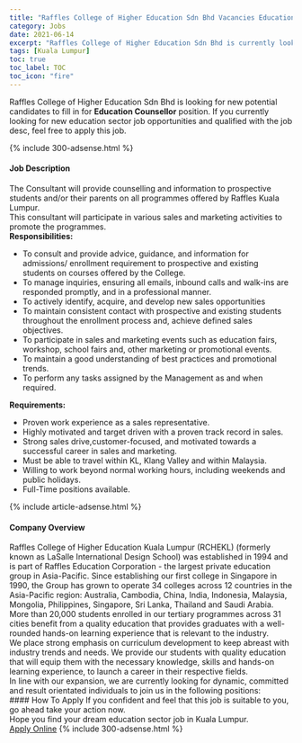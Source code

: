 ```yaml
---
title: "Raffles College of Higher Education Sdn Bhd Vacancies Education Counsellor" 
category: Jobs 
date: 2021-06-14 
excerpt: "Raffles College of Higher Education Sdn Bhd is currently looking for suitable person to fill in the Education Counsellor which positioned at Kuala Lumpur" 
tags: [Kuala Lumpur] 
toc: true 
toc_label: TOC 
toc_icon: "fire" 
--- 
```


<p>Raffles College of Higher Education Sdn Bhd is looking for new potential candidates to fill in for <b>Education Counsellor</b> position. If you currently looking for new education sector job opportunities and qualified with the job desc, feel free to apply this job.
</p>{% include 300-adsense.html %} 
<div><div><h4>Job Description</h4></div><div><div><span><div><div>The Consultant will provide counselling and information to prospective students and/or their parents on all programmes offered by Raffles Kuala Lumpur.</div><div>This consultant will participate in various sales and marketing activities to promote the programmes.</div><div><strong>Responsibilities:</strong></div><ul><li>To consult and provide advice, guidance, and information for admissions/ enrollment requirement to prospective and existing students on courses offered by the College.</li><li>To manage inquiries, ensuring all emails, inbound calls and walk-ins are responded promptly, and in a professional manner.</li><li>To actively identify, acquire, and develop new sales opportunities&#160;</li><li>To maintain consistent contact with prospective and existing students throughout the enrollment process and, achieve defined sales objectives.</li><li>To participate in sales and marketing events such as education fairs, workshop, school fairs and, other marketing or promotional events.</li><li>To maintain a good understanding of best practices and promotional trends.</li><li>To perform any tasks assigned by the Management as and when required.</li></ul><div><strong>Requirements:</strong></div><ul><li>Proven work experience as a sales representative.</li><li>Highly motivated and target driven with a proven track record in sales.</li><li>Strong sales drive,customer-focused, and motivated towards a successful career in sales and marketing.</li><li>Must be able to travel within KL, Klang Valley and within Malaysia.</li><li>Willing to work beyond normal working hours, including weekends and public holidays.</li><li>Full-Time positions available.</li></ul></div></span></div></div></div> 
{% include article-adsense.html %} 
<div><div><h4>Company Overview</h4></div><div><div><span><div><div>
	Raffles College of Higher Education Kuala Lumpur (RCHEKL) (formerly known as LaSalle International Design School) was established in 1994 and is part of Raffles Education Corporation - the largest private education group in Asia-Pacific. Since establishing our first college in Singapore in 1990, the Group has grown to operate 34 colleges across 12 countries in the Asia-Pacific region: Australia, Cambodia, China, India, Indonesia, Malaysia, Mongolia, Philippines, Singapore, Sri Lanka, Thailand and Saudi Arabia.</div>
<div>
	More than 20,000 students enrolled in our tertiary programmes across 31 cities benefit from a quality education that provides graduates with a well-rounded hands-on learning experience that is relevant to the industry.</div>
<div>
	We place strong emphasis on curriculum development to keep abreast with industry trends and needs. We provide our students with quality education that will equip them with the necessary knowledge, skills and hands-on learning experience, to launch a career in their respective fields.</div>
<div>
	In line with our expansion, we are currently looking for dynamic, committed and result orientated individuals to join us in the following positions:</div></div></span></div></div></div> 
#### How To Apply 
If you confident and feel that this job is suitable to you, go ahead take your action now. <br/> 
Hope you find your dream education sector job in Kuala Lumpur. <br/> 
<a href="https://www.jobstreet.com.my/en/job/education-counsellor-4590240?jobId=jobstreet-my-job-4590240" class="btn btn--info" target="_blank" rel="nofollow noopenner">Apply Online</a> 
{% include 300-adsense.html %} 